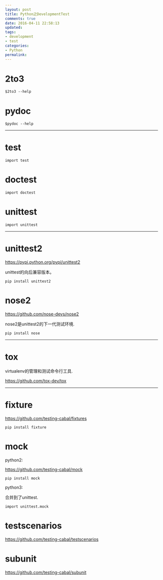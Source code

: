 ```yaml
---
layout: post
title: Python之DevelopmentTest
comments: true
date: 2016-04-11 22:58:13
updated:
tags:
- development
- test
categories:
- Python
permalink:
---
```


# 2to3

    $2to3 --help

# pydoc

    $pydoc --help

***

# test

    import test

# doctest

    import doctest

# unittest

    import unittest

***

# unittest2

<https://pypi.python.org/pypi/unittest2>

unittest的向后兼容版本。

    pip install unittest2

# nose2

<https://github.com/nose-devs/nose2>

nose2是unittest2的下一代测试环境.

    pip install nose

***

# tox

virtualenv的管理和测试命令行工具.

<https://github.com/tox-dev/tox>

***

# fixture

<https://github.com/testing-cabal/fixtures>

    pip install fixture

# mock

python2:

<https://github.com/testing-cabal/mock>

    pip install mock

python3:

合并到了unittest.

    import unittest.mock

# testscenarios

<https://github.com/testing-cabal/testscenarios>

# subunit

<https://github.com/testing-cabal/subunit>

